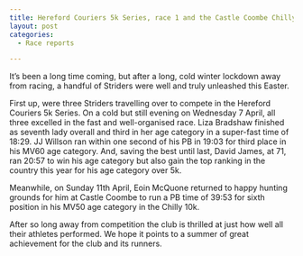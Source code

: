 ```yaml
---
title: Hereford Couriers 5k Series, race 1 and the Castle Coombe Chilly 10k
layout: post
categories:
  - Race reports

---
```


It’s been a long time coming, but after a long, cold winter lockdown away from racing, a handful of Striders were well and truly unleashed this Easter.

First up, were three Striders travelling over to compete in the Hereford Couriers 5k Series. On a cold but still evening on Wednesday 7 April, all three excelled in the fast and well-organised race. Liza Bradshaw finished as seventh lady overall and third in her age category in a super-fast time of 18:29. JJ Willson ran within one second of his PB in 19:03 for third place in his MV60 age category. And, saving the best until last, David James, at 71, ran 20:57 to win his age category but also gain the top ranking in the country this year for his age category over 5k. 

Meanwhile, on Sunday 11th April, Eoin McQuone returned to happy hunting grounds for him at Castle Coombe to run a PB time of 39:53 for sixth position in his MV50 age category in the Chilly 10k.

After so long away from competition the club is thrilled at just how well all their athletes performed. We hope it points to a summer of great achievement for the club and its runners. 
